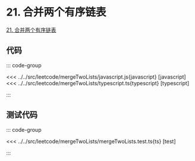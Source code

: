 # 21. 合并两个有序链表

[21. 合并两个有序链表](https://leetcode.cn/problems/merge-two-sorted-lists/description/)

## 代码

::: code-group

<<< ../../src/leetcode/mergeTwoLists/javascript.js{javascript} [javascript]
<<< ../../src/leetcode/mergeTwoLists/typescript.ts{typescript} [typescript]

:::

## 测试代码

::: code-group

<<< ../../src/leetcode/mergeTwoLists/mergeTwoLists.test.ts{ts} [test]

:::
